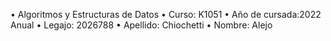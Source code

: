 • Algoritmos y Estructuras de Datos
• Curso: K1051
• Año de cursada:2022 Anual
• Legajo: 2026788
• Apellido: Chiochetti
• Nombre: Alejo
